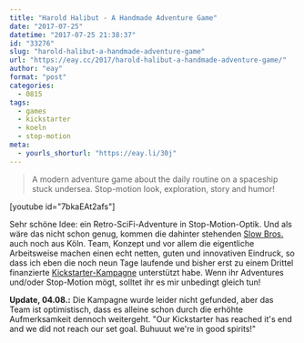 ```yaml
---
title: "Harold Halibut - A Handmade Adventure Game"
date: "2017-07-25"
datetime: "2017-07-25 21:38:37"
id: "33276"
slug: "harold-halibut-a-handmade-adventure-game"
url: "https://eay.cc/2017/harold-halibut-a-handmade-adventure-game/"
author: "eay"
format: "post"
categories:
  - 0815
tags:
  - games
  - kickstarter
  - koeln
  - stop-motion
meta:
  - yourls_shorturl: "https://eay.li/30j"
---
```


> A modern adventure game about the daily routine on a spaceship stuck undersea. Stop-motion look, exploration, story and humor!

\[youtube id="7bkaEAt2afs"\]

Sehr schöne Idee: ein Retro-SciFi-Adventure in Stop-Motion-Optik. Und als wäre das nicht schon genug, kommen die dahinter stehenden [Slow Bros.](http://www.slow-bros.com/) auch noch aus Köln. Team, Konzept und vor allem die eigentliche Arbeitsweise machen einen echt netten, guten und innovativen Eindruck, so dass ich eben die noch neun Tage laufende und bisher erst zu einem Drittel finanzierte [Kickstarter-Kampagne](https://www.kickstarter.com/projects/slowbros/harold-halibut-a-handmade-adventure-game/) unterstützt habe. Wenn ihr Adventures und/oder Stop-Motion mögt, solltet ihr es mir unbedingt gleich tun!

**Update, 04.08.:** Die Kampagne wurde leider nicht gefunded, aber das Team ist optimistisch, dass es alleine schon durch die erhöhte Aufmerksamkeit dennoch weitergeht. "Our Kickstarter has reached it's end and we did not reach our set goal. Buhuuut we're in good spirits!"
